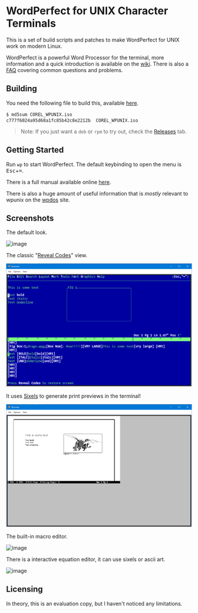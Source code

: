 # WordPerfect for UNIX Character Terminals

This is a set of build scripts and patches to make WordPerfect for UNIX work on modern Linux.

WordPerfect is a powerful Word Processor for the terminal, more information and a quick introduction is available on the [wiki](https://github.com/taviso/wpunix/wiki/Getting-Started). There is also a [FAQ](https://github.com/taviso/wpunix/wiki/FAQ) covering common questions and problems.

## Building

You need the following file to build this, available
[here](https://archive.org/details/corel-word-perfect-7-for-unix-linux-7.0-1998-06-english-cd).

```
$ md5sum COREL_WPUNIX.iso
c777f6024a95d68a1fc85b42c8e2212b  COREL_WPUNIX.iso
```

> Note: If you just want a `deb` or `rpm` to try out, check the [Releases](https://github.com/taviso/wpunix/releases) tab.

## Getting Started

Run `wp` to start WordPerfect. The default keybinding to open the menu is <kbd>Esc</kbd>+<kbd>=</kbd>.

There is a full manual available online [here](https://lock.cmpxchg8b.com/files/wp8gui.pdf).

There is also a huge amount of useful information that is *mostly* relevant to wpunix on the [wpdos](http://www.columbia.edu/~em36/wpdos/unix.html) site.

## Screenshots

The default look.

![image](https://user-images.githubusercontent.com/123814/179531850-7ed44cf6-2d7d-4d8c-960b-6086870bb4d4.png)

The classic "[Reveal Codes](https://wptoolbox.com/tips/RevealCodes.html)" view.

![Screenshot](/doc/wpscreenshot-layout.png?raw=true "Layout")

It uses [Sixels](https://en.wikipedia.org/wiki/Sixel) to generate print previews in the terminal!

![Screenshot](/doc/wpscreenshot-sixels.png?raw=true "Print Preview")

The built-in macro editor.

![image](https://user-images.githubusercontent.com/123814/179529235-98f10f47-ad77-443e-8c54-b1b5139b585e.png)

There is a interactive equation editor, it can use sixels or ascii art.

![image](https://user-images.githubusercontent.com/123814/180581956-271e6959-b9f4-4e8f-b7bd-b59c7bf486ff.png)

## Licensing

In theory, this is an evaluation copy, but I haven't noticed any limitations.


